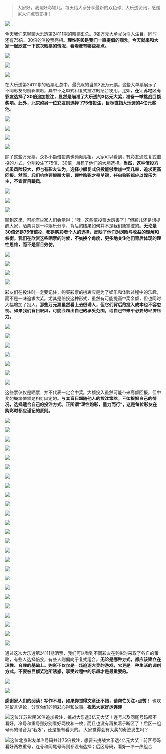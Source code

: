 > 大家好，我是好彩颖儿，每天给大家分享最新的双色球、大乐透资讯，感谢家人们点赞支持！


![](https://cdn.jsdelivr.net/gh/wangwenjie1314/PicCDN/2024-7-12/1720763627240-image.png)

今天我们来聊聊大乐透第24111期的晒票汇总。3张万元大单尤为引人注目，同时还有75倍、30倍的倍投票亮相。**理性购彩是我们一直提倡的观念，今天就来和大家一起欣赏一下这次晒票的情况，看看都有哪些亮点。**

![](https://cdn.jsdelivr.net/gh/wangwenjie1314/PicCDN/2024-9-23/1727074697430-image.png)


![](https://cdn.jsdelivr.net/gh/wangwenjie1314/PicCDN/2024-9-23/1727082405321-image.png)


![](https://cdn.jsdelivr.net/gh/wangwenjie1314/PicCDN/2024-9-23/1727074428507-image.png)

在大乐透第24111期的晒票汇总中，最亮眼的当属3张万元票。这些大单票展示了不同彩友的购彩策略，其中不乏单式和复式投注的结合使用。比如，**在江苏地区有彩友选择了30倍追加投注，显然是瞄准了大乐透的3亿元大奖，准备一举挑战巨额奖项。此外，北京的另一位彩友则选择了75倍投注，目标直指大乐透的4亿元奖池。**


![](https://cdn.jsdelivr.net/gh/wangwenjie1314/PicCDN/2024-9-23/1727082806768-image.png)


![](https://cdn.jsdelivr.net/gh/wangwenjie1314/PicCDN/2024-9-23/1727074416954-image.png)


![](https://cdn.jsdelivr.net/gh/wangwenjie1314/PicCDN/2024-9-23/1727074374894-image.png)



![](https://cdn.jsdelivr.net/gh/wangwenjie1314/PicCDN/2024-9-23/1727082862988-image.png)



除了这些万元票，众多小额倍投票也频频亮相。大家可以看到，有彩友通过复式倍投的方式，分别投注了75倍、30倍，展现了他们的大胆选择。**当然，这种倍投方式虽风险较大，但也有彩友认为，选择小额复式倍投能够增加中奖几率，追求更高回报。然而，我们始终要提醒大家，理性购彩才是关键，任何购彩都应以娱乐为主，不宜盲目跟风。**

![](https://cdn.jsdelivr.net/gh/wangwenjie1314/PicCDN/2024-9-23/1727074487703-image.png)


![](https://cdn.jsdelivr.net/gh/wangwenjie1314/PicCDN/2024-9-23/1727074345650-image.png)


![](https://cdn.jsdelivr.net/gh/wangwenjie1314/PicCDN/2024-9-23/1727074384346-image.png)

聊到这里，可能有些家人们会觉得：“哇，这些倍投票太厉害了！”但颖儿还是想提醒大家，晒票只是一种娱乐分享，背后的结果如何并不是我们能掌控的。**无论是30倍还是75倍倍投，都是购彩者个人的选择，反映了他们对风险与收益的理解和权衡。我们在欣赏这些晒票的时候，不妨换个角度，更多地关注他们背后体现的理性思维，而不是盲目效仿。**


![](https://cdn.jsdelivr.net/gh/wangwenjie1314/PicCDN/2024-9-23/1727074280154-image.png)


![](https://cdn.jsdelivr.net/gh/wangwenjie1314/PicCDN/2024-9-23/1727074302530-image.png)


![](https://cdn.jsdelivr.net/gh/wangwenjie1314/PicCDN/2024-9-23/1727074596588-image.png)



![](https://cdn.jsdelivr.net/gh/wangwenjie1314/PicCDN/2024-9-23/1727074263040-image.png)

彩友们在投注时一定要记住，购买彩票的初衷应是为了娱乐和体验过程中的乐趣，而不是一味追求大奖。尤其是倍投这种形式，虽然有可能提高中奖金额，但也同时大幅增加了投入。**那些万元票虽然看上去很诱人，但它们背后的投入成本也不容忽视。如果我们盲目跟风，可能会超出自己的承受范围，给自己带来不必要的经济压力。**

![](https://cdn.jsdelivr.net/gh/wangwenjie1314/PicCDN/2024-9-23/1727063713363-image.png)

![](https://cdn.jsdelivr.net/gh/wangwenjie1314/PicCDN/2024-9-23/1727063720761-image.png)

![](https://cdn.jsdelivr.net/gh/wangwenjie1314/PicCDN/2024-9-23/1727064111174-image.png)


![](https://cdn.jsdelivr.net/gh/wangwenjie1314/PicCDN/2024-9-23/1727074534178-image.png)


![](https://cdn.jsdelivr.net/gh/wangwenjie1314/PicCDN/2024-9-23/1727074028555-image.png)


![](https://cdn.jsdelivr.net/gh/wangwenjie1314/PicCDN/2024-9-23/1727073678181-image.png)


![](https://cdn.jsdelivr.net/gh/wangwenjie1314/PicCDN/2024-9-23/1727073688570-image.png)

这些票仅仅是晒票，并不代表一定会中奖。大额投入虽然可能带来高额回报，但中奖的概率依然是相对固定的。**与其盲目跟随他人的投注策略，不如根据自己的情况，选择适合自己的投注方式。正所谓“理性购彩，量力而行”，这是每位彩友在购彩时都应谨记的原则。**

![](https://cdn.jsdelivr.net/gh/wangwenjie1314/PicCDN/2024-9-23/1727074543298-image.png)


![](https://cdn.jsdelivr.net/gh/wangwenjie1314/PicCDN/2024-9-23/1727074170031-image.png)


![](https://cdn.jsdelivr.net/gh/wangwenjie1314/PicCDN/2024-9-23/1727074213872-image.png)


![](https://cdn.jsdelivr.net/gh/wangwenjie1314/PicCDN/2024-9-23/1727074558108-image.png)


![](https://cdn.jsdelivr.net/gh/wangwenjie1314/PicCDN/2024-9-23/1727074710960-image.png)

![](https://cdn.jsdelivr.net/gh/wangwenjie1314/PicCDN/2024-9-23/1727074130401-image.png)

![](https://cdn.jsdelivr.net/gh/wangwenjie1314/PicCDN/2024-9-23/1727074121722-image.png)

![](https://cdn.jsdelivr.net/gh/wangwenjie1314/PicCDN/2024-9-23/1727074113633-image.png)

![](https://cdn.jsdelivr.net/gh/wangwenjie1314/PicCDN/2024-9-23/1727074565983-image.png)


![](https://cdn.jsdelivr.net/gh/wangwenjie1314/PicCDN/2024-9-23/1727074614511-image.png)


![](https://cdn.jsdelivr.net/gh/wangwenjie1314/PicCDN/2024-9-23/1727074684588-image.png)

![](https://cdn.jsdelivr.net/gh/wangwenjie1314/PicCDN/2024-9-23/1727074232464-image.png)

![](https://cdn.jsdelivr.net/gh/wangwenjie1314/PicCDN/2024-9-23/1727074067380-image.png)


![](https://cdn.jsdelivr.net/gh/wangwenjie1314/PicCDN/2024-9-23/1727074058295-image.png)

![](https://cdn.jsdelivr.net/gh/wangwenjie1314/PicCDN/2024-9-23/1727074053110-image.png)


![](https://cdn.jsdelivr.net/gh/wangwenjie1314/PicCDN/2024-9-23/1727074044088-image.png)

![](https://cdn.jsdelivr.net/gh/wangwenjie1314/PicCDN/2024-9-23/1727074036791-image.png)


![](https://cdn.jsdelivr.net/gh/wangwenjie1314/PicCDN/2024-9-23/1727074240114-image.png)


![](https://cdn.jsdelivr.net/gh/wangwenjie1314/PicCDN/2024-9-23/1727074579480-image.png)


![](https://cdn.jsdelivr.net/gh/wangwenjie1314/PicCDN/2024-9-23/1727074644288-image.png)

![](https://cdn.jsdelivr.net/gh/wangwenjie1314/PicCDN/2024-9-23/1727074652559-image.png)


![](https://cdn.jsdelivr.net/gh/wangwenjie1314/PicCDN/2024-9-23/1727074661657-image.png)


![](https://cdn.jsdelivr.net/gh/wangwenjie1314/PicCDN/2024-9-23/1727074677154-image.png)


![](https://cdn.jsdelivr.net/gh/wangwenjie1314/PicCDN/2024-9-23/1727074725652-image.png)


![](https://cdn.jsdelivr.net/gh/wangwenjie1314/PicCDN/2024-9-23/1727082941887-image.png)


通过这次大乐透第24111期晒票，我们可以看到不同彩友在购彩时采取了各自的策略，有些人选择倍投，有些人则偏向于复式组合。**无论是哪种方式，都应该建立在理性、合理的基础上。购彩不仅仅是一场追逐大奖的游戏，它更是一种生活的调剂方式。不要被巨额奖池所诱惑，享受过程中的乐趣才是最重要的。**


![](https://cdn.jsdelivr.net/gh/wangwenjie1314/PicCDN/2024-9-23/1727074222203-image.png)

![](https://cdn.jsdelivr.net/gh/wangwenjie1314/PicCDN/2024-9-23/1727063695930-image.png)



**感谢家人们的阅读！写作不易，如果你觉得文章还不错，请帮忙关注+点赞！** 也欢迎留言评论，分享你们的购彩心得和故事。**祝愿大家好运连连！**


![这位江苏彩民30倍追加投注，挑战大乐透3亿元大奖！连号以及同尾号码都不看好，冷号和重号则分别看好两枚和一枚；而且也没有再执着于断区了！后区一组号码的谐音为“我发”，还是挺有看头的。
大家觉得会有大奖的奇迹发生吗？](https://cdn.jsdelivr.net/gh/wangwenjie1314/PicCDN/2024-9-23/1727082601605-image.png)

![这位北京彩友单注号码共计75倍投注，想要去挑战大乐透4亿元大奖！前区号码看好两枚重号，连号和同尾号码则都没有选择；后区号码，看好一冷一热组合](https://cdn.jsdelivr.net/gh/wangwenjie1314/PicCDN/2024-9-23/1727074448963-image.png)


